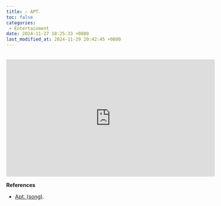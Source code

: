 ```yaml
---
title: 🎶 APT.
toc: false
categories:
 - Entertainment
date: 2024-11-27 18:25:33 +0800
last_modified_at: 2024-11-29 20:42:45 +0800
---
```


<br>

<iframe class="iframe--video" width="560" height="315" src="https://www.youtube.com/embed/Jn8KvdWagfo?si=-TUn1aBAnsQ1idfl" title="YouTube video player" frameborder="0" allow="accelerometer; autoplay; clipboard-write; encrypted-media; gyroscope; picture-in-picture; web-share" referrerpolicy="strict-origin-when-cross-origin" allowfullscreen></iframe>

<br>

**References**

- [Apt. (song)](https://en.wikipedia.org/wiki/Apt._\(song\)).